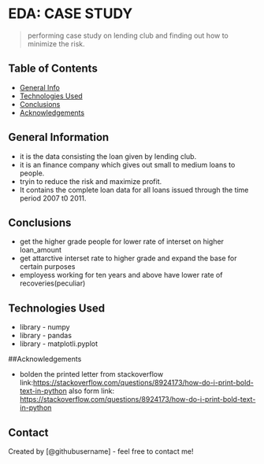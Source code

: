 # EDA: CASE STUDY
> performing case study on lending club and finding out how to minimize the risk.


## Table of Contents
* [General Info](#general-information)
* [Technologies Used](#technologies-used)
* [Conclusions](#conclusions)
* [Acknowledgements](#acknowledgements)

<!-- You can include any other section that is pertinent to your problem -->

## General Information
- it is the data consisting the loan given by lending club.
- it is an finance company which gives out small to medium loans to people.
- tryin to reduce the risk and maximize profit.
- It contains the complete loan data for all loans issued through the time period 2007 t0 2011.

<!-- You don't have to answer all the questions - just the ones relevant to your project. -->

## Conclusions
- get the higher grade people for lower rate of interset on higher loan_amount
- get attarctive interset rate to higher grade and expand the base for certain purposes
- employess working for ten years and above have lower rate of recoveries(peculiar)

<!-- You don't have to answer all the questions - just the ones relevant to your project. -->


## Technologies Used
- library - numpy
- library - pandas
- library - matplotli.pyplot

<!-- As the libraries versions keep on changing, it is recommended to mention the version of library used in this project -->

##Acknowledgements
- bolden the printed letter from stackoverflow link:https://stackoverflow.com/questions/8924173/how-do-i-print-bold-text-in-python
also form link: https://stackoverflow.com/questions/8924173/how-do-i-print-bold-text-in-python

## Contact
Created by [@githubusername] - feel free to contact me!


<!-- Optional -->
<!-- ## License -->
<!-- This project is open source and available under the [... License](). -->

<!-- You don't have to include all sections - just the one's relevant to your project -->